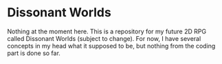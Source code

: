 # Dissonant Worlds
Nothing at the moment here. This is a repository for my future 2D RPG called Dissonant Worlds (subject to change). For now, I have several concepts in my head what it supposed to be, but nothing from the coding part is done so far.
